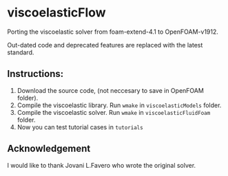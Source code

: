 # viscoelasticFlow
Porting the viscoelastic solver from foam-extend-4.1 to OpenFOAM-v1912.

Out-dated code and deprecated features are replaced with the latest standard.

## Instructions:
1. Download the source code, (not neccesary to save in OpenFOAM folder).
2. Compile the viscoelastic library. Run `wmake` in `viscoelasticModels` folder.
3. Compile the viscoelastic solver. Run `wmake` in `viscoelasticFluidFoam` folder.
4. Now you can test tutorial cases in `tutorials`

## Acknowledgement
I would like to thank Jovani L.Favero who wrote the original solver.

